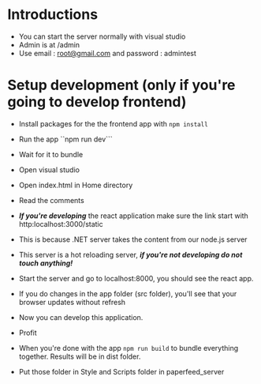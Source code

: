 # Introductions
* You can start the server normally with visual studio
* Admin is at /admin
* Use email : root@gmail.com and password : admintest


# Setup development (only if you're going to develop frontend)

* Install packages for the the frontend app with ```npm install```

* Run the app ``npm run dev```
* Wait for it to bundle

* Open visual studio
* Open index.html in Home directory
* Read the comments
* ***If you're developing*** the react application make sure the link start with http:localhost:3000/static
* This is because .NET server takes the content from our node.js server
* This server is a hot reloading server, ***if you're not developing do not touch anything!***

* Start the server and go to localhost:8000, you should see the react app.
* If you do changes in the app folder (src folder), you'll see that your browser updates without refresh
* Now you can develop this application.
* Profit

* When you're done with the app ```npm run build``` to bundle everything together. Results will be in dist folder.
* Put those folder in Style and Scripts folder in paperfeed_server
